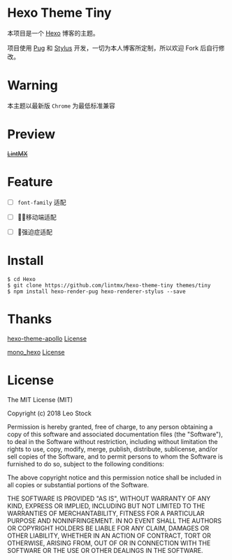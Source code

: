 # Hexo Theme Tiny

本项目是一个 [Hexo](https://hexo.io) 博客的主题。

项目使用 [Pug](https://github.com/pugjs/pug) 和 [Stylus](https://stylus-lang.com/) 开发，一切为本人博客所定制，所以欢迎 Fork 后自行修改。

# Warning

本主题以最新版 `Chrome` 为最低标准兼容

# Preview

~~[LintMX](https://www.lintmx.com)~~

# Feature

- [ ] `font-family` 适配

- [ ] 移动端适配

- [ ] 强迫症适配

# Install

```
$ cd Hexo
$ git clone https://github.com/lintmx/hexo-theme-tiny themes/tiny
$ npm install hexo-render-pug hexo-renderer-stylus --save
```

# Thanks

[hexo-theme-apollo](https://github.com/pinggod/hexo-theme-apollo) [License](https://github.com/pinggod/hexo-theme-apollo/blob/master/LICENSE)

[mono_hexo](https://github.com/blackgear/mono_hexo) [License](https://github.com/blackgear/mono_hexo/blob/master/LICENSE)

# License

The MIT License (MIT)

Copyright (c) 2018 Leo Stock

Permission is hereby granted, free of charge, to any person obtaining a copy
of this software and associated documentation files (the "Software"), to deal
in the Software without restriction, including without limitation the rights
to use, copy, modify, merge, publish, distribute, sublicense, and/or sell
copies of the Software, and to permit persons to whom the Software is
furnished to do so, subject to the following conditions:

The above copyright notice and this permission notice shall be included in all
copies or substantial portions of the Software.

THE SOFTWARE IS PROVIDED "AS IS", WITHOUT WARRANTY OF ANY KIND, EXPRESS OR
IMPLIED, INCLUDING BUT NOT LIMITED TO THE WARRANTIES OF MERCHANTABILITY,
FITNESS FOR A PARTICULAR PURPOSE AND NONINFRINGEMENT. IN NO EVENT SHALL THE
AUTHORS OR COPYRIGHT HOLDERS BE LIABLE FOR ANY CLAIM, DAMAGES OR OTHER
LIABILITY, WHETHER IN AN ACTION OF CONTRACT, TORT OR OTHERWISE, ARISING FROM,
OUT OF OR IN CONNECTION WITH THE SOFTWARE OR THE USE OR OTHER DEALINGS IN THE
SOFTWARE.

